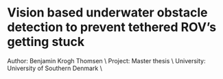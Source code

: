 # Vision based underwater obstacle detection to prevent tethered ROV’s getting stuck
Author: Benjamin Krogh Thomsen \\
Project: Master thesis \\
University: University of Southern Denmark \\
